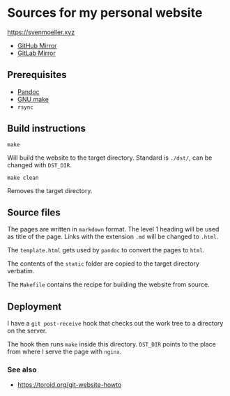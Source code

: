 # Sources for my personal website

<https://svenmoeller.xyz>

* [GitHub Mirror](https://github.com/svemoe/website)
* [GitLab Mirror](https://gitlab.com/svemoe/website)

## Prerequisites

- [Pandoc](https://pandoc.org/)
- [GNU make](https://www.gnu.org/software/make/)
- `rsync`

## Build instructions

    make

Will build the website to the target directory.
Standard is `./dst/`, can be changed with `DST_DIR`.

    make clean

Removes the target directory.

## Source files

The pages are written in `markdown` format.
The level 1 heading will be used as title of the page.
Links with the extension `.md` will be changed to `.html`.

The `template.html` gets used by `pandoc` to convert the pages to `html`.

The contents of the `static` folder are copied to the target directory verbatim.

The `Makefile` contains the recipe for building the website from source.

## Deployment

I have a `git post-receive` hook that checks out the work tree to a directory on the server.

The hook then runs `make` inside this directory.
`DST_DIR` points to the place from where I serve the page with `nginx`.

### See also 

- <https://toroid.org/git-website-howto>
